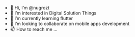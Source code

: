 - 👋 Hi, I’m @nugrozt
- 👀 I’m interested in Digital Solution Things
- 🌱 I’m currently learning flutter
- 💞️ I’m looking to collaborate on mobile apps development
- 📫 How to reach me ...

<!---
nugrozt/nugrozt is a ✨ special ✨ repository because its `README.md` (this file) appears on your GitHub profile.
You can click the Preview link to take a look at your changes.
--->
